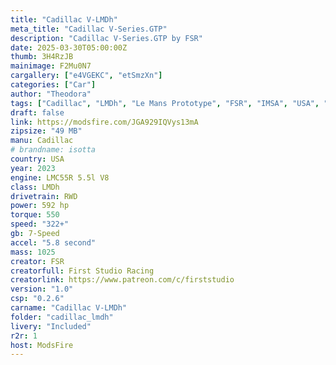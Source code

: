 ```yaml
---
title: "Cadillac V-LMDh"
meta_title: "Cadillac V-Series.GTP"
description: "Cadillac V-Series.GTP by FSR"
date: 2025-03-30T05:00:00Z
thumb: 3H4RzJB
mainimage: F2Mu0N7
cargallery: ["e4VGEKC", "etSmzXn"]
categories: ["Car"]
author: "Theodora"
tags: ["Cadillac", "LMDh", "Le Mans Prototype", "FSR", "IMSA", "USA", "2021"]
draft: false
link: https://modsfire.com/JGA929IQVys13mA
zipsize: "49 MB"
manu: Cadillac
# brandname: isotta
country: USA
year: 2023
engine: LMC55R 5.5l V8
class: LMDh
drivetrain: RWD
power: 592 hp 
torque: 550
speed: "322+"
gb: 7-Speed
accel: "5.8 second"
mass: 1025
creator: FSR
creatorfull: First Studio Racing
creatorlink: https://www.patreon.com/c/firststudio
version: "1.0"
csp: "0.2.6"
carname: "Cadillac V-LMDh"
folder: "cadillac_lmdh"
livery: "Included"
r2r: 1
host: ModsFire
---
```


